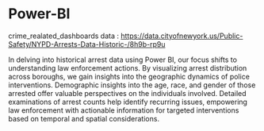 # Power-BI
crime_realated_dashboards
data : https://data.cityofnewyork.us/Public-Safety/NYPD-Arrests-Data-Historic-/8h9b-rp9u

In delving into historical arrest data using Power BI, our focus shifts to understanding law enforcement actions. By visualizing arrest distribution across boroughs, we gain insights into the geographic dynamics of police interventions. Demographic insights into the age, race, and gender of those arrested offer valuable perspectives on the individuals involved. Detailed examinations of arrest counts help identify recurring issues, empowering law enforcement with actionable information for targeted interventions based on temporal and spatial considerations.
